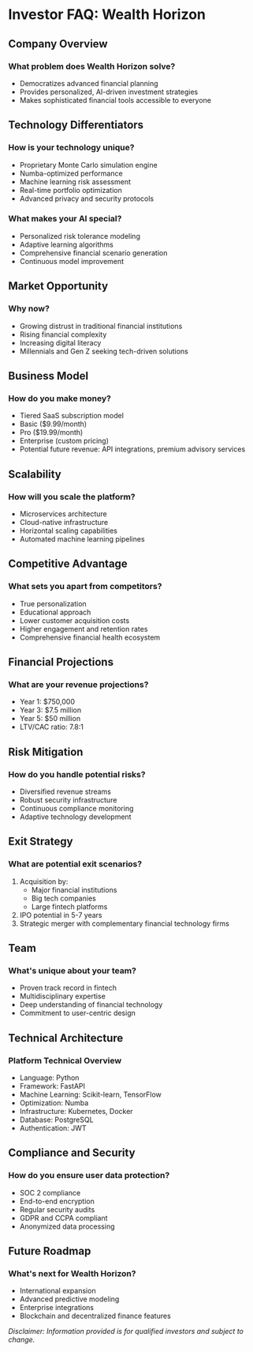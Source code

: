 # Investor FAQ: Wealth Horizon

## Company Overview
### What problem does Wealth Horizon solve?
- Democratizes advanced financial planning
- Provides personalized, AI-driven investment strategies
- Makes sophisticated financial tools accessible to everyone

## Technology Differentiators
### How is your technology unique?
- Proprietary Monte Carlo simulation engine
- Numba-optimized performance
- Machine learning risk assessment
- Real-time portfolio optimization
- Advanced privacy and security protocols

### What makes your AI special?
- Personalized risk tolerance modeling
- Adaptive learning algorithms
- Comprehensive financial scenario generation
- Continuous model improvement

## Market Opportunity
### Why now?
- Growing distrust in traditional financial institutions
- Rising financial complexity
- Increasing digital literacy
- Millennials and Gen Z seeking tech-driven solutions

## Business Model
### How do you make money?
- Tiered SaaS subscription model
- Basic ($9.99/month)
- Pro ($19.99/month)
- Enterprise (custom pricing)
- Potential future revenue: API integrations, premium advisory services

## Scalability
### How will you scale the platform?
- Microservices architecture
- Cloud-native infrastructure
- Horizontal scaling capabilities
- Automated machine learning pipelines

## Competitive Advantage
### What sets you apart from competitors?
- True personalization
- Educational approach
- Lower customer acquisition costs
- Higher engagement and retention rates
- Comprehensive financial health ecosystem

## Financial Projections
### What are your revenue projections?
- Year 1: $750,000
- Year 3: $7.5 million
- Year 5: $50 million
- LTV/CAC ratio: 7.8:1

## Risk Mitigation
### How do you handle potential risks?
- Diversified revenue streams
- Robust security infrastructure
- Continuous compliance monitoring
- Adaptive technology development

## Exit Strategy
### What are potential exit scenarios?
1. Acquisition by:
   - Major financial institutions
   - Big tech companies
   - Large fintech platforms
2. IPO potential in 5-7 years
3. Strategic merger with complementary financial technology firms

## Team
### What's unique about your team?
- Proven track record in fintech
- Multidisciplinary expertise
- Deep understanding of financial technology
- Commitment to user-centric design

## Technical Architecture
### Platform Technical Overview
- Language: Python
- Framework: FastAPI
- Machine Learning: Scikit-learn, TensorFlow
- Optimization: Numba
- Infrastructure: Kubernetes, Docker
- Database: PostgreSQL
- Authentication: JWT

## Compliance and Security
### How do you ensure user data protection?
- SOC 2 compliance
- End-to-end encryption
- Regular security audits
- GDPR and CCPA compliant
- Anonymized data processing

## Future Roadmap
### What's next for Wealth Horizon?
- International expansion
- Advanced predictive modeling
- Enterprise integrations
- Blockchain and decentralized finance features

*Disclaimer: Information provided is for qualified investors and subject to change.*